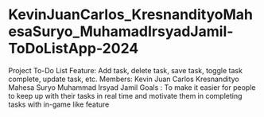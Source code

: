﻿# KevinJuanCarlos_KresnandityoMahesaSuryo_MuhamadIrsyadJamil-ToDoListApp-2024

Project To-Do List Feature: Add task, delete task, save task, toggle task complete, update task, etc. Members: Kevin Juan Carlos Kresnandityo Mahesa Suryo Muhammad Irsyad Jamil Goals : To make it easier for people to keep up with their tasks in real time and motivate them in completing tasks with in-game like feature
